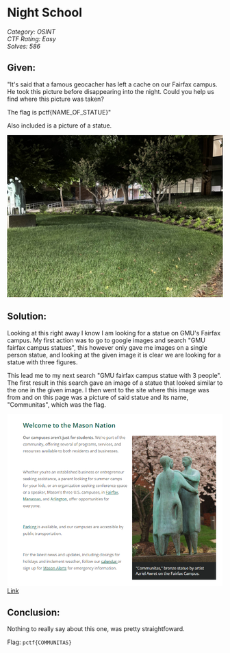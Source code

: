 # Night School
*Category: OSINT*  
*CTF Rating: Easy*  
*Solves: 586*  

## Given:

"It's said that a famous geocacher has left a cache on our Fairfax campus. He took this picture before disappearing into the night. Could you help us find where this picture was taken?

The flag is pctf{NAME_OF_STATUE}"

Also included is a picture of a statue.

![Image](night-school-given.jpg)

## Solution:

Looking at this right away I know I am looking for a statue on GMU's Fairfax campus. My first action was to go to google images and search "GMU fairfax campus statues", this however only gave me images on a single person statue, and looking at the given image it is clear we are looking for a statue with three figures. 

This lead me to my next search "GMU fairfax campus statue with 3 people". The first result in this search gave an image of a statue that looked similar to the one in the given image. I then went to the site where this image was from and on this page was a picture of said statue and its name, "Communitas", which was the flag.

![Image](night-school-1.png)  
[Link](https://www.gmu.edu/discover-mason)

## Conclusion:

Nothing to really say about this one, was pretty straightfoward.

Flag: `pctf{COMMUNITAS}`

